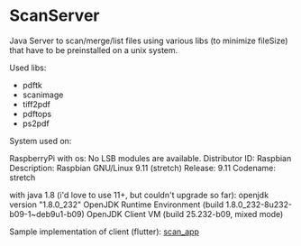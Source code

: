 # ScanServer
Java Server to scan/merge/list files using various libs (to minimize fileSize) that have to be preinstalled on a unix system.

Used libs:
* pdftk
* scanimage
* tiff2pdf
* pdftops
* ps2pdf

System used on:

RaspberryPi with os:
No LSB modules are available.
Distributor ID:	Raspbian
Description:	Raspbian GNU/Linux 9.11 (stretch)
Release:	9.11
Codename:	stretch

with java 1.8 (i'd love to use 11+, but couldn't upgrade so far):
openjdk version "1.8.0_232"
OpenJDK Runtime Environment (build 1.8.0_232-8u232-b09-1~deb9u1-b09)
OpenJDK Client VM (build 25.232-b09, mixed mode)


Sample implementation of client (flutter): [scan_app](https://github.com/JanSteffes/scan_app)


